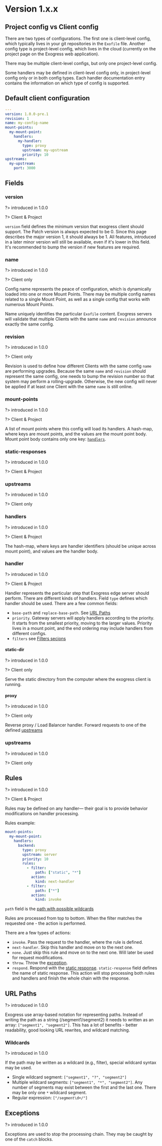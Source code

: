 
# Version 1.x.x

## Project config vs Client config

There are two types of configurations. The first one is client-level config, which typically lives in your git repositories in the `Exofile` file. Another config type is project-level config, which lives in the cloud (currently on the project page on the Exogress web application).

There may be multiple client-level configs, but only one project-level config.

Some handlers may be defined in client-level config only, in project-level config only or in both config types. Each handler documentation entry contains the information on which type of config is supported.

## Default client configuration

```yaml
---
version: 1.0.0-pre.1
revision: 1
name: my-config-name
mount-points:
  my-mount-point:
    handlers:
      my-handler:
        type: proxy
        upstream: my-upstream
        priority: 10
upstreams:
  my-upstream:
    port: 3000
```

## Fields

### version

?> introduced in 1.0.0

?> Client & Project

`version` field defines the minimum version that exogress client should support. The Patch version is always expected to be 0. Since this page describes the major version 1, it should always be 1.
All features, introduced in a later minor version will still be available, even if it's lower in this field. It's recommended to bump the version if new features are required.

### name

?> introduced in 1.0.0

?> Client only

Config name represents the peace of configuration, which is dynamically loaded into one or more Mount Points. There may be multiple config names related to a single Mount Point,
as well as a single config that works with numerous Mount Points.

Name uniquely identifies the particular `Exofile` content. Exogress servers will validate that multiple Clients with the same `name` and `revision` announce exactly the same config.

### revision

?> introduced in 1.0.0

?> Client only

Revision is used to define how different Clients with the same config `name` are performing upgrades. Because the same `name` and `revision` should represent the
same config, one needs to bump the revision number so that system may perform a rolling-upgrade. Otherwise, the new config will never be applied if at least one Client with the same
`name` is still online.

### mount-points

?> introduced in 1.0.0

?> Client & Project

A list of mount points where this config will load its handlers.
A hash-map, where keys are mount points, and the values are the mount point body. Mount point body contains only one key: [`handlers`](/exofile-1_x_x?id=handlers).

### static-responses

?> introduced in 1.0.0

?> Client & Project

### upstreams

?> introduced in 1.0.0

?> Client only

### handlers

?> introduced in 1.0.0

?> Client & Project

The hash-map, where keys are handler identifiers (should be unique across mount point), and values are the handler body.

### handler

?> introduced in 1.0.0

?> Client & Project

Handler represents the particular step that Exogress edge server should perform. There are different kinds of handlers. Field `type` defines which handler should be used. There are a few common fields:

- `base-path` and `replace-base-path`. See [URL Paths](/exofile-1_x_x?id=url-paths)
- `priority`. Gateway servers will apply handlers according to the priority. It starts from the smallest priority, moving to the larger values. Priority lives in a mount point, and the end ordering may include handlers from different configs.
- `filters` see [Filters secions](/exofile-1_x_x?id=filters)

#### static-dir

?> introduced in 1.0.0

?> Client only

Serve the static directory from the computer where the exogress client is running.

#### proxy

?> introduced in 1.0.0

?> Client only

Reverse proxy / Load Balancer handler. Forward requests to one of the defined [upstreams](/exofile-1_x_x?id=upstream)

### upstreams

?> introduced in 1.0.0

?> Client only

## Rules

?> introduced in 1.0.0

?> Client & Project

Rules may be defined on any handler— their goal is to provide behavior modifications on handler processing.

Rules example:

```yaml
mount-points:
  my-mount-point:
    handlers:
      backend:
        type: proxy
        upstream: server
        priority: 10
        rules:
          - filter:
              path: ["static", "*"]
            action:
              kind: next-handler
          - filter:
              path: ["*"]
            action:
              kind: invoke
```

`path` field is the [path with possible wildcards](/exofile-1_x_x?id=wildcards)

Rules are processed from top to bottom. When the filter matches the requested one - the action is performed.

There are a few types of actions:

- `invoke`. Pass the request to the handler, where the rule is defined.
- `next-handler`. Skip this handler and move on to the next one.
- `none`. Just skip this rule and move on to the next one. Will later be used for request modifications.
- `throw`. Throw the [exception](/exofile-1_x_x?id=exceptions).
- `respond`. Respond with the [static response](/exofile-1_x_x?id=static-responses). `static-response` field defines the name of static response. This action will stop processing both rules and handlers
and finish the whole chain with the response.


## URL Paths

?> introduced in 1.0.0

Exogress use array-based notation for representing paths. Instead of writing the path as a string (/segment1/segment2) it needs to written as an array: `["segment1", "segment2"]`.
This has a lot of benefits - better readability, good looking URL rewrites, and wildcard matching.

### Wildcards

?> introduced in 1.0.0

If the path may be written as a wildcard (e.g., filter), special wildcard syntax may be used.

- Single wildcard segment: `["segment1", "?", "segment2"]`
- Multiple wildcard segments: `["segment1", "*", "segment2"]`. Any number of segments may exist between the first and the last one. There may be only one `*` wildcard segment.
- Regular expression: `["/segment\d+/"]`


## Exceptions

?> introduced in 1.0.0

Exceptions are used to stop the processing chain. They may be caught by one of the `catch` blocks.
